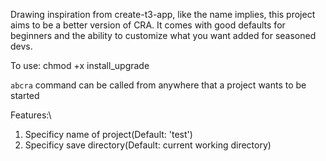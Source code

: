 Drawing inspiration from create-t3-app, like the name implies, this project aims to be a better version of CRA.
It comes with good defaults for beginners and the ability to customize what you want added for seasoned devs. 

To use:
chmod +x install_upgrade

`abcra` command can be called from anywhere that a project wants to be started

Features:\
1. Specificy name of project(Default: 'test') 
2. Specificy save directory(Default: current working directory)
